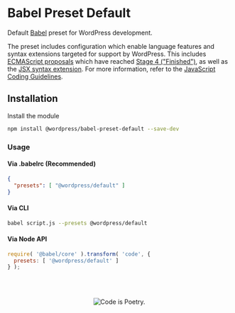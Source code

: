# Babel Preset Default

Default [Babel](https://babeljs.io/) preset for WordPress development.

The preset includes configuration which enable language features and syntax extensions targeted for support by WordPress. This includes [ECMAScript proposals](https://github.com/tc39/proposals) which have reached [Stage 4 ("Finished")](https://tc39.es/process-document/), as well as the [JSX syntax extension](https://reactjs.org/docs/introducing-jsx.html). For more information, refer to the [JavaScript Coding Guidelines](https://github.com/WordPress/gutenberg/blob/master/docs/contributors/coding-guidelines.md#javascript).

## Installation

Install the module

```bash
npm install @wordpress/babel-preset-default --save-dev
```

### Usage

#### Via .babelrc (Recommended)

```json
{
  "presets": [ "@wordpress/default" ]
}
```

#### Via CLI

```bash
babel script.js --presets @wordpress/default
```

#### Via Node API

```js
require( '@babel/core' ).transform( 'code', {
  presets: [ '@wordpress/default' ]
} );
```

<br/><br/><p align="center"><img src="https://s.w.org/style/images/codeispoetry.png?1" alt="Code is Poetry." /></p>
